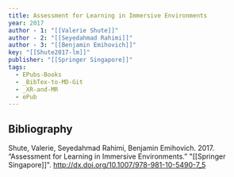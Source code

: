 ```yaml
---
title: Assessment for Learning in Immersive Environments
year: 2017
author - 1: "[[Valerie Shute]]"
author - 2: "[[Seyedahmad Rahimi]]"
author - 3: "[[Benjamin Emihovich]]"
key: "[[Shute2017-lm]]"
publisher: "[[Springer Singapore]]"
tags:
  - EPubs-Books
  - _BibTex-to-MD-Git
  - _XR-and-MR
  - ePub
---
```


## Bibliography
Shute, Valerie, Seyedahmad Rahimi, Benjamin Emihovich. 2017. “Assessment for Learning in Immersive Environments.” "[[Springer Singapore]]". http://dx.doi.org/10.1007/978-981-10-5490-7_5